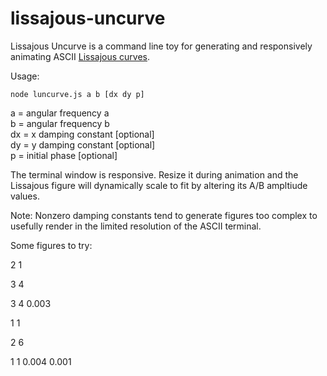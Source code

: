 # lissajous-uncurve

Lissajous Uncurve is a command line toy for generating and responsively animating ASCII [Lissajous curves](https://en.wikipedia.org/wiki/Lissajous_curve).

Usage: 

```node luncurve.js a b [dx dy p]```

a = angular frequency a  
b = angular frequency b  
dx = x damping constant [optional]  
dy = y damping constant [optional]  
p = initial phase [optional]  

The terminal window is responsive. Resize it during animation and the Lissajous figure will dynamically scale to fit by altering its A/B ampltiude values.

Note: Nonzero damping constants tend to generate figures too complex to usefully render in the limited resolution of the ASCII terminal.

Some figures to try:

2 1 

3 4 

3 4 0.003 

1 1

2 6

1 1 0.004 0.001
